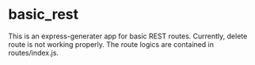 # basic_rest

This is an express-generater app for basic REST routes. Currently, delete route is not working properly. The route logics are contained in routes/index.js. 
